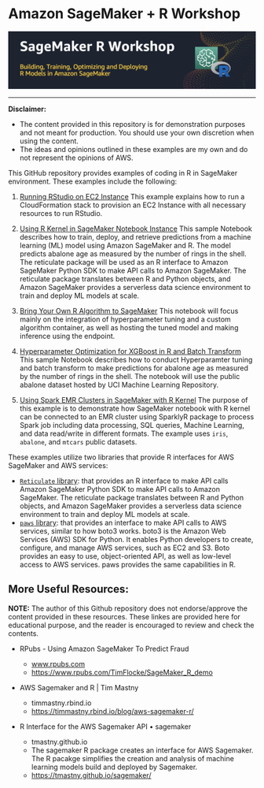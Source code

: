 
# Amazon SageMaker + R Workshop
<p align="center">
<img src="./images/r-title.png">
</p>

---


**Disclaimer:**

- The content provided in this repository is for demonstration purposes and not meant for production. You should use your own discretion when using the content.
- The ideas and opinions outlined in these examples are my own and do not represent the opinions of AWS.

This GitHub repository provides examples of coding in R in SageMaker environment. These examples include the following:

1. [Running RStudio on EC2 Instance](https://github.com/nickminaie/AWS-SageMaker-R-Workshop/tree/master/RStudio-EC2)
  This example explains how to run a CloudFormation stack to provision an EC2 Instance with all necessary resources to run RStudio.

2. [Using R Kernel in SageMaker Notebook Instance](https://github.com/nickminaie/AWS-SageMaker-R-Workshop/tree/master/R-Kernel)
  This sample Notebook describes how to train, deploy, and retrieve predictions from a machine learning (ML) model using Amazon SageMaker and R. The model predicts abalone age as measured by the number of rings in the shell. The reticulate package will be used as an R interface to Amazon SageMaker Python SDK to make API calls to Amazon SageMaker. The reticulate package translates between R and Python objects, and Amazon SageMaker provides a serverless data science environment to train and deploy ML models at scale.

3. [Bring Your Own R Algorithm to SageMaker](https://github.com/nickminaie/AWS-SageMaker-R-Workshop/tree/master/R_BYO_Algo)
  This notebook will focus mainly on the integration of hyperparameter tuning and a custom algorithm container, as well as hosting the tuned model and making inference using the endpoint.

4. [Hyperparameter Optimization for XGBoost in R and Batch Transform](https://github.com/nickminaie/AWS-SageMaker-R-Workshop/tree/master/R_XGBoost_HPO_Batch_Transform)
  This sample Notebook describes how to conduct Hyperparamter tuning and batch transform to make predictions for abalone age as measured by the number of rings in the shell. The notebook will use the public abalone dataset hosted by UCI Machine Learning Repository.

5. [Using Spark EMR Clusters in SageMaker with R Kernel](https://github.com/nickminaie/AWS-SageMaker-R-Workshop/tree/master/SageMaker-SparkR) The purpose of this example is to demonstrate how SageMaker notebook with R kernel can be connected to an EMR cluster using SparklyR package to process Spark job including data processing, SQL queries, Machine Learning, and data read/write in different formats. The example uses `iris`, `abalone`, and `mtcars` public datasets.

These examples utilize two libraries that provide R interfaces for AWS SageMaker and AWS services:

- [`Reticulate` library](https://rstudio.github.io/reticulate/): that provides an R interface to make API calls Amazon SageMaker Python SDK to make API calls to Amazon SageMaker. The reticulate package translates between R and Python objects, and Amazon SageMaker provides a serverless data science environment to train and deploy ML models at scale.
- [`paws` library](https://cran.r-project.org/web/packages/paws/index.html): that provides an interface to make API calls to AWS services, similar to how boto3 works. boto3 is the Amazon Web Services (AWS) SDK for Python. It enables Python developers to create, configure, and manage AWS services, such as EC2 and S3. Boto provides an easy to use, object-oriented API, as well as low-level access to AWS services. paws provides the same capabilities in R.

## More Useful Resources:
**NOTE:** The author of this Github repository does not endorse/approve the content provided in these resources. These linkes are provided here for educational purpose, and the reader is encouraged to review and check the contents.
- RPubs - Using Amazon SageMaker To Predict Fraud

  - www.rpubs.com
  - https://www.rpubs.com/TimFlocke/SageMaker_R_demo

- AWS Sagemaker and R | Tim Mastny
  - timmastny.rbind.io
  - https://timmastny.rbind.io/blog/aws-sagemaker-r/

- R Interface for the AWS Sagemaker API • sagemaker
  - tmastny.github.io
  - The sagemaker R package creates an interface for AWS Sagemaker. The R pacakge simplifies the creation and analysis of machine learning models build and deployed by Sagemaker.
  - https://tmastny.github.io/sagemaker/
